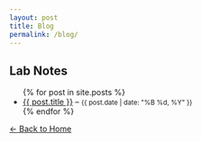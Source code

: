 ```yaml
---
layout: post
title: Blog
permalink: /blog/
---
```


<h2>Lab Notes</h2>

<ul>
  {% for post in site.posts %}
    <li>
      <a href="{{ site.baseurl }}{{ post.url}}">{{ post.title }}</a> – <small>{{ post.date | date: "%B %d, %Y" }}</small>
    </li>
  {% endfor %}
</ul>
<p><a href="{{ site.baseurl }}">← Back to Home</a></p>
